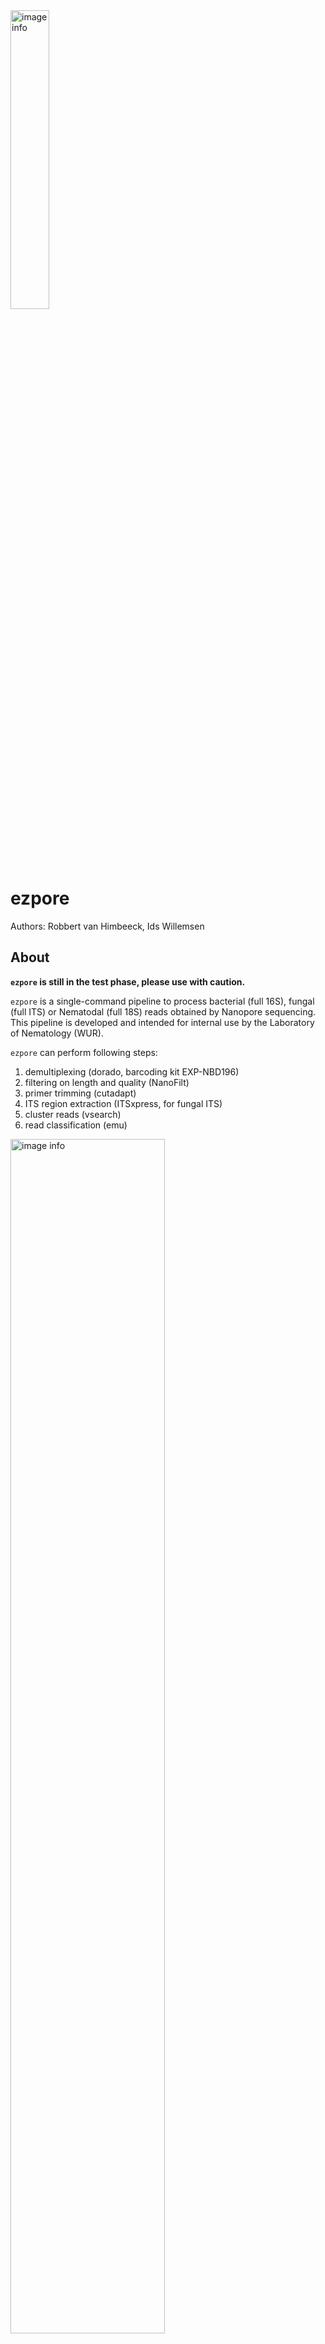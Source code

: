<img src="ezpore.png" alt="image info" width="35%">

# ezpore

Authors: Robbert van Himbeeck, Ids Willemsen

## About

**`ezpore` is still in the test phase, please use with caution.**

`ezpore` is a single-command pipeline to process bacterial (full 16S), fungal (full ITS) or Nematodal (full 18S) reads obtained by Nanopore sequencing. This pipeline is developed and intended for internal use by the Laboratory of Nematology (WUR). 

`ezpore` can perform following steps:

1) demultiplexing (dorado, barcoding kit EXP-NBD196)
2) filtering on length and quality (NanoFilt)
3) primer trimming (cutadapt)
4) ITS region extraction (ITSxpress, for fungal ITS)
5) cluster reads (vsearch)
6) read classification (emu)

<img src="ezpore_Diagram.png" alt="image info" width="70%">


Chimera detection and removal will be incorporated in the future.

This pipeline is inspired by the `decona` pipeline we use for nematode analysis.
More information about `decona` can be found here: https://github.com/Saskia-Oosterbroek/decona 





## Installation & prerequisites

`ezpore` is developed for Linux operating systems and will likely also work on other Unix-like OS (e.g. MacOS) but this has not been tested. 

Usage on Windows is not supported, however Windows Subsystem for Linux (WSL) can be used (see section "WSL installation instructions").

Be aware that running on windows takes way longer than on a Linux machine!

### ezpore installation instructions

To use `ezpore`, `conda` needs to be installed on your system. To install `conda` perform following steps:

1) 
```
wget https://repo.anaconda.com/miniconda/Miniconda3-latest-Linux-x86_64.sh #
```
2)
```
bash Miniconda3-latest-Linux-x86_64.sh #
```
navigate trough the interactive installation shell: Choose **yes** by “Do you wish the installer to initialize Miniconda3 by running conda init? [yes|no]" 
   
3) open a new terminal, (base) will appearing at the beginning of every rule.

To install `ezpore`:

1) download the whole repository, or clone it in your directory using:
```
git clone https://git.wur.nl/robbert.vanhimbeeck/ezpore
```
2) enter the ezpore directory by:
```
cd ezpore 
```
Check the content.

3) execute the `install.sh` file to setup and create the correct `conda` environment. 
Run the file by running:
```
./install.sh
```

After finishing you can check if the install worked by running 

```
conda activate ezpore
```

If you now see (ezpore) in stead of (base) in the front of the rule, the environment was succesfully created.

_note:_ 
Make sure that you've also downloaded/cloned the required reference databases. For 16S bacteria, the "16S_silva_full" folder can be downloaded and for ITS bacteria the "UNITE_ITS_emu" folder, both contains 3 files.
 


### WSL installation instructions

Please find below a small explaination of setting up WSL on windows:
1) install Ubuntu or WSL via the Microsoft Store (Windows 10)

If you never did this before, follow this tutorial, because Windows automatically generates resolv.conf file with the wrong nameserver.
https://stackoverflow.com/questions/62314789/no-internet-connection-on-wsl-ubuntu-windows-subsystem-for-linux

2) locate the file by running the following command:
```
sudo nano /etc/resolv.conf
```
You will see the following in the file:

```
#This file was automatically generated by WSL. To stop automatic generation of this file, add the following entry to /etc/resolv.conf
#[network]
#generateResolvConf = false
nameserver xxx.xx.xx
```
3) change the nameserver value to 8.8.8.8 and save the file. You should now be able to connect to the internet.

4) if you are able to connect to the internet now then you may also need to stop WSL from resetting this file when opening future terminals. You can do that by running these commands:
```
sudo rm /etc/resolv.conf
sudo bash -c 'echo "nameserver 8.8.8.8" > /etc/resolv.conf'
sudo bash -c 'echo "[network]" > /etc/wsl.conf'
sudo bash -c 'echo "generateResolvConf = false" >> /etc/wsl.conf'
sudo chattr +i /etc/resolv.conf
```
4) follow the steps of section "ezpore installation instructions".



## Usage

### Your environment and folder

Always make sure the `conda` environment `ezpore` is activated before you run the analysis. 
1) run to activate the environment 
```
conda activate ezpore
```
2) go and make a folder (e.g. ezpore_analysis_1) where you do the analysis by 
```
mkdir ezpore_analysis_1 && cd ezpore_analysis_1
```
This folder should contain following items:

1) a single input .fastq file containing basecalled data, e.g. calls.fastq from the basecalling (if demultiplexing is required) **OR** if your data is already demultiplexed, the data should be in a folder called "demultiplexed". **Note: If you have more than 96 samples, you should demultiplex the samples and rename the barcode fastq files to your sample names before running ezpore. You can then put the fastq files with your sample names in the "demultiplexed" folder and run `ezpore` without demultiplexing.**

2) the `settingsfile.txt` file, which contains the settings ezpore will use in your run.

3) the `barcode_files.txt` file, which specifies the barcodes that are included in your run. 
Change the content of the file to your own needs, so indicate witch barcodes you used! Don't change the formatting!


### `ezpore` usage and settingsfile
 
The `ezpore` pipeline is run using the `nem` command followed by the location of your `settingsfile.txt`. For example, if you run ezpore from the folder that contains your settingsfile the usage would be: 

```
nem settingsfile.txt
```

# The settingsfile

The settingsfile.txt contains all possible arguments that can be used by ezpore. Examples of how to use the settingsfile.txt for both demultiplexed and non-demultiplexed data, different organisms and other settings are given in each testrun folder. 

If demultiplexing is required (`-demultiplex TRUE`), the input file of `ezpore` should be a single .fastq file containing all data.

If your data is already demultiplexed (`-demultiplex FALSE`), this data should be present in the directory in a folder named "demultiplexed". 
The demultiplexed files within this folder, should be named as "barcodeXX.fastq", where XX has to be substituted by the correct barcode number. For example: barcode01.fastq or barcode21.fastq. (This feature is not tested yet). 

The `settingsfile.txt` takes following arguments:

| argument | description | input type | default value |
| -------- | ----------- | ------------  | ------------- |
|-demultiplex | demultiplexes the data using dorado | TRUE/FALSE | TRUE |
|-min | the minimum read length (in bp). Shorter reads are removed | integer | 100 | 
|-max |the maximum read length (in bp). Larger reads are removed | INTEGER | 10000 |
|-quality | the minimum average read quality to be retained. Reads with lower Q score are removed | INTEGER | 15 |
|-trim_primers | removes primers using cutadapt | TRUE/FALSE | TRUE |
|-primer_error_rate | the maximum allowed error rate for primer trimming. | UNIT INTERVAL[0-1} | 0.2 |  
|-min_abundance | the minimum relative abundance of an organism to be retained by emu | UNIT INTERVAL[0-1] | 0.0001 |
|-cluster_perc | the percentage identity to cluster on using vsearch. After clustering, consensus sequences are rereplicated for emu classification. If FALSE, no clustering is performed | UNIT INTERVAL[0-1} | FALSE |
|-rank | the taxonomic rank which emu uses to combine output of all files | not functional ATM | species | 
|-threads | the number of threads that emu uses for classification | INTEGER | 2 |
|-count_table | If TRUE, the read counts will be outputted. If FALSE, the relative abundances will be outputted. | TRUE/FALSE | FALSE|
|-group | the group of organisms: bacteria (16S_bac), nematodes (18S_nem) or fungi (ITS_fungi) | STRING | none |
|-barcode_file | .txt file containing the barcodes you used | .txt file | none |
|-input_file | the input file (.fastq) of the analysis | .fastq file | none | 


## Supported primers
At this moment, only the 27F (5'-AGAGTTTGATCMTGGCTCAG-3') and 1492R (5'-CGGTTACCTTGTTACGACTT-3') universal primers are supported for 16S bacterial analysis.

For 18S nematode primers, only ............

For fungi, only the ITS4ngsUni and ITS9MUNngs primers are supported.

If required, more primers can be added to the pipeline. Please open an issue if you would like to requests additional primer support.

## Test runs

It is strongly adviced to run the script with with both the 16S and ITS test dataset file as input, to see if everything is functioning properly.

### Test run for 16S

From the ezpore installation folder, go into the `testrun_bacteria` directory with
```
cd testrun_bacteria
```
This directory contains the 16S dataset which contains multiplexed data of barcode 57, 58, 59, and 60. The data is not yet demultiplexed. With demultiplexing, you will always detect a negligible amount of reads of non-used barcodes. We specify argument -barcode_file to retain only the included barcodes. Open a terminal in that directory, and run following command.

The `settingsfile.txt` located in the same folder contains our suggested settings to analyze this dataset. 

To start the testrun on the 16S dataset you can use the following command:

```
nem settingsfile.txt
```
### Test run for ITS
From the ezpore installation folder, go into the `testrun_bacteria` directory with
```
cd testrun_fungi
```

The `barcode58.fastq` file is already demultiplexed and contains only the data of barcode58. Therefore, there is no need to demultiplex the data (so `-demultiplex FALSE`). 

Please note!
As the data is already demultiplexed, the `barcode58.fastq` file is inside a folder called "demultiplexed". 
When running the script, ezpore will ask you to confirm this. Type 'yes' when asked. 

The `settingsfile.txt` located in the same folder contains our suggested settings to analyze this dataset. 

To start the testrun on the 16S dataset you can use the following command:
```
nem settingsfile.txt
```
Ignore the QIIME2 warning, because in this pipeline we are not using it.
###

If this completes without an error, you are ready to start analysing your own data!
 
### Results

Within your directory, a folder named "all_results_emu" will be created and your classified OTU tables will be stored there. Both a merged OTU table (emu-conbined-silva(-counts).tsv) and the separate barcode files will be given as output.

### Bugs and requests
If you encounter any bugs or you wish to request additional features, please open an issue on this GitLab page.
